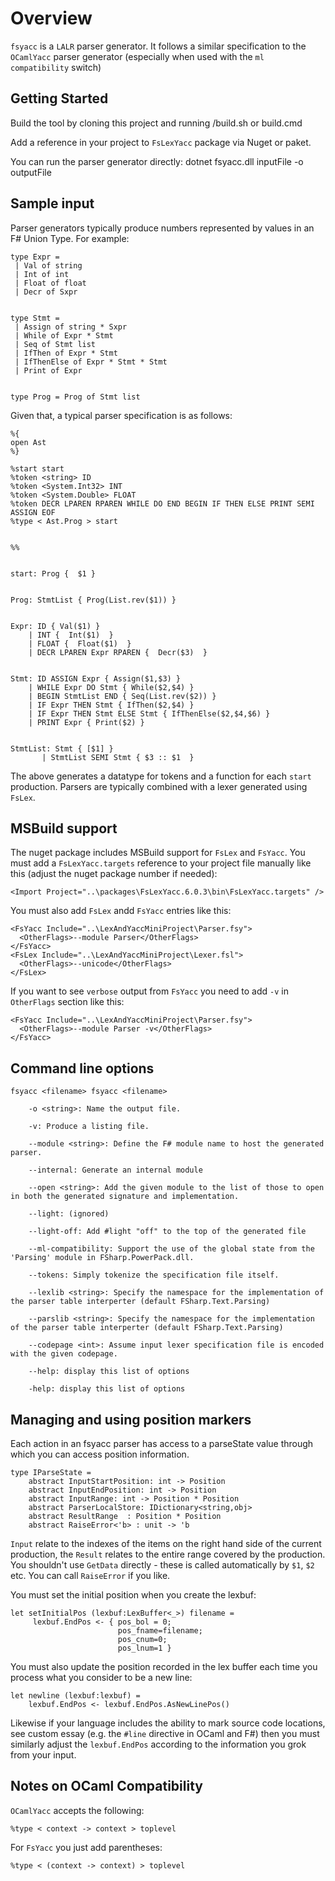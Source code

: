 Overview
========

`fsyacc` is a `LALR` parser generator. It follows a similar specification to the `OCamlYacc` parser generator (especially when used with the `ml compatibility` switch)

Getting Started
---------------

Build the tool by cloning this project and running  /build.sh or build.cmd

Add a reference in your project to `FsLexYacc` package via Nuget or paket.

You can run the parser generator directly:
   dotnet fsyacc.dll inputFile -o outputFile
   


Sample input
------------

Parser generators typically produce numbers represented by values in an F# Union Type. For example:

    type Expr = 
     | Val of string 
     | Int of int
     | Float of float
     | Decr of Sxpr
    
    
    type Stmt = 
     | Assign of string * Sxpr
     | While of Expr * Stmt
     | Seq of Stmt list
     | IfThen of Expr * Stmt
     | IfThenElse of Expr * Stmt * Stmt
     | Print of Expr
    
    
    type Prog = Prog of Stmt list

Given that, a typical parser specification is as follows:

    %{
    open Ast
    %}
    
    %start start
    %token <string> ID
    %token <System.Int32> INT
    %token <System.Double> FLOAT
    %token DECR LPAREN RPAREN WHILE DO END BEGIN IF THEN ELSE PRINT SEMI ASSIGN EOF
    %type < Ast.Prog > start
    
    
    %%
    
    
    start: Prog {  $1 }
    
    
    Prog: StmtList { Prog(List.rev($1)) }
    
    
    Expr: ID { Val($1) }
        | INT {  Int($1)  }
        | FLOAT {  Float($1)  }
        | DECR LPAREN Expr RPAREN {  Decr($3)  }
    
    
    Stmt: ID ASSIGN Expr { Assign($1,$3) }
        | WHILE Expr DO Stmt { While($2,$4) }
        | BEGIN StmtList END { Seq(List.rev($2)) }
        | IF Expr THEN Stmt { IfThen($2,$4) }
        | IF Expr THEN Stmt ELSE Stmt { IfThenElse($2,$4,$6) }
        | PRINT Expr { Print($2) }
    
    
    StmtList: Stmt { [$1] }
           | StmtList SEMI Stmt { $3 :: $1  }

The above generates a datatype for tokens and a function for each `start` production. Parsers are typically combined with a lexer generated using `FsLex`.

MSBuild support
---------------

The nuget package includes MSBuild support for `FsLex` and `FsYacc`. You must add a `FsLexYacc.targets` reference
to your project file manually like this (adjust the nuget package number if needed):

    <Import Project="..\packages\FsLexYacc.6.0.3\bin\FsLexYacc.targets" />

You must also add `FsLex` andd `FsYacc` entries like this:

    <FsYacc Include="..\LexAndYaccMiniProject\Parser.fsy">
      <OtherFlags>--module Parser</OtherFlags>
    </FsYacc>
    <FsLex Include="..\LexAndYaccMiniProject\Lexer.fsl">
      <OtherFlags>--unicode</OtherFlags>
    </FsLex>
    
If you want to see `verbose` output from `FsYacc` you need to add `-v` in `OtherFlags` section like this:

    <FsYacc Include="..\LexAndYaccMiniProject\Parser.fsy">
      <OtherFlags>--module Parser -v</OtherFlags>
    </FsYacc>

Command line options
--------------------

    fsyacc <filename> fsyacc <filename>

        -o <string>: Name the output file.

        -v: Produce a listing file.

        --module <string>: Define the F# module name to host the generated parser.

        --internal: Generate an internal module

        --open <string>: Add the given module to the list of those to open in both the generated signature and implementation.

        --light: (ignored)

        --light-off: Add #light "off" to the top of the generated file

        --ml-compatibility: Support the use of the global state from the 'Parsing' module in FSharp.PowerPack.dll.

        --tokens: Simply tokenize the specification file itself.

        --lexlib <string>: Specify the namespace for the implementation of the parser table interperter (default FSharp.Text.Parsing)

        --parslib <string>: Specify the namespace for the implementation of the parser table interperter (default FSharp.Text.Parsing)

        --codepage <int>: Assume input lexer specification file is encoded with the given codepage.

        --help: display this list of options

        -help: display this list of options

Managing and using position markers
-----------------------------------

Each action in an fsyacc parser has access to a parseState value through which you can access position information.

    type IParseState =
        abstract InputStartPosition: int -> Position
        abstract InputEndPosition: int -> Position
        abstract InputRange: int -> Position * Position
        abstract ParserLocalStore: IDictionary<string,obj>
        abstract ResultRange  : Position * Position
        abstract RaiseError<'b> : unit -> 'b

`Input` relate to the indexes of the items on the right hand side of the current production, the `Result` relates to the entire range covered by the production. You shouldn't use `GetData` directly - these is called automatically by `$1`, `$2` etc. You can call `RaiseError` if you like.

You must set the initial position when you create the lexbuf:

    let setInitialPos (lexbuf:LexBuffer<_>) filename =
         lexbuf.EndPos <- { pos_bol = 0;
                            pos_fname=filename;
                            pos_cnum=0;
                            pos_lnum=1 }


You must also update the position recorded in the lex buffer each time you process what you consider to be a new line:

    let newline (lexbuf:lexbuf) =
        lexbuf.EndPos <- lexbuf.EndPos.AsNewLinePos()


Likewise if your language includes the ability to mark source code locations, see custom essay (e.g. the `#line` directive in OCaml and F#) then you must similarly adjust the `lexbuf.EndPos` according to the information you grok from your input.

Notes on OCaml Compatibility
----------------------------

`OCamlYacc` accepts the following:

    %type < context -> context > toplevel

For `FsYacc` you just add parentheses:

    %type < (context -> context) > toplevel
